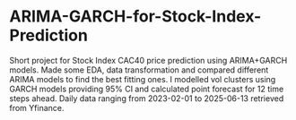 # ARIMA-GARCH-for-Stock-Index-Prediction

Short project for Stock Index CAC40 price prediction using ARIMA+GARCH models. 
Made some EDA, data transformation and compared different ARIMA models to find the best fitting ones. I modelled vol clusters using GARCH models providing 95% CI and calculated point forecast for 12 time steps ahead.
Daily data ranging from 2023-02-01 to 2025-06-13 retrieved from Yfinance.
